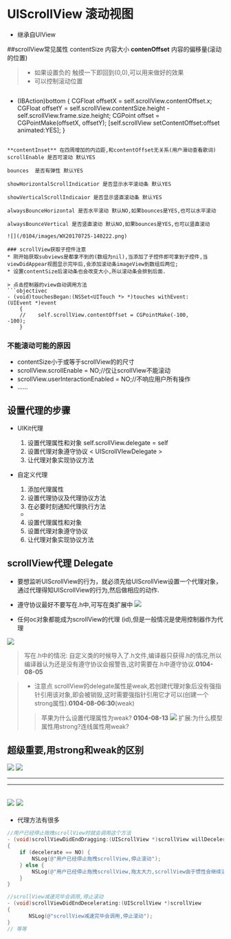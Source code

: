 # UIScrollView 滚动视图
* 继承自UIView

##scrollView常见属性
contentSize 内容大小
**contenOffset** 内容的偏移量(滚动的位置)
> * 如果设置负的 触摸一下即回到(0,0),可以用来做好的效果
> * 可以控制滚动位置

> ```objectivec
- (IBAction)bottom {
CGFloat offsetX = self.scrollView.contentOffset.x;
CGFloat offsetY = self.scrollView.contentSize.height - self.scrollView.frame.size.height;
CGPoint offset = CGPointMake(offsetX, offsetY);
[self.scrollView setContentOffset:offset animated:YES];
}
```

**contentInset** 在四周增加的内边距,和contentOffset无关系(用户滑动查看歌词)  
scrollEnable 是否可滚动 默认YES

bounces  是否有弹性 默认YES

showHorizontalScrollIndicatior 是否显示水平滚动条 默认YES

showVerticalScrollIndicaior 是否显示竖直滚动条 默认YES

alwaysBounceHorizontal 是否水平滚动 默认NO,如果bounces是YES,也可以水平滚动

alwaysBounceVertical 是否竖直滚动 默认NO,如果bounces是YES,也可以竖直滚动

![](/0104/images/WX20170725-140222.png)

### scrollView获取子控件注意
* 刚开始获取subviews是都拿不到的(数组为nil),当添加了子控件即可拿到子控件,当viewDidAppear视图显示完毕后,会添加滚动条imageView到数组后两位;
* 设置contentSize后滚动条也会改变大小,所以滚动条会排到后面.

> 点击控制器的view自动调用方法
```objectivec
- (void)touchesBegan:(NSSet<UITouch *> *)touches withEvent:    (UIEvent *)event
    {
    //    self.scrollView.contentOffset = CGPointMake(-100,         -100);
    }
```

### 不能滚动可能的原因
* contentSize小于或等于scrollView的的尺寸
* scrollView.scrollEnable = NO;//仅让scrollView不能滚动
* scrollView.userInteractionEnabled = NO;//不响应用户所有操作
* ......
## 设置代理的步骤
* UIKit代理
    1. 设置代理属性和对象 self.scrollView.delegate = self
    2. 设置代理对象遵守协议 < UIScrollVIewDelegate >
    3. 让代理对象实现协议方法

* 自定义代理
    1. 添加代理属性
    2. 设置代理协议及代理协议方法
    3. 在必要时刻通知代理执行方法
    -
    4. 设置代理属性和对象
    5. 设置代理对象遵守协议
    6. 让代理对象实现协议方法
    
## scrollView代理 Delegate
* 要想监听UIScrollView的行为，就必须先给UIScrollView设置一个代理对象，通过代理得知UIScrollView的行为,然后做相应的动作.

* 遵守协议最好不要写在.h中,可写在类扩展中
![](/0104/images/WX20170725-143712.png)

* 任何oc对象都能成为scrollView的代理 (id),但是一般情况是使用控制器作为代理

![](/0104/images/WX20170725-154444.png)

> 写在.h中的情况: 自定义类的时候导入了.h文件,编译器只获得.h的情况,所以编译器认为还是没有遵守协议会报警告,这时需要在.h中遵守协议.**0104-08-05**

> * 注意点 scrollView的delegate属性是weak,若创建代理对象后没有强指针引用该对象,即会被销毁,这时需要强指针引用它才可以(创建一个strong属性).**0104-08-06:30**(weak)
>> 苹果为什么设置代理属性为weak? **0104-08-13**
>> ![](/0104/images/WX20170725-160205.png)
>> 扩展:为什么模型属性用strong?连线属性用weak?

## 超级重要,用strong和weak的区别
![](/0104/images/WX20170725-201718.png)
![](/0104/images/WechatIMG344.png)

---
---
![](/0104/images/WX20170725-201742.png)
![](/0104/images/WechatIMG346.jpeg)
---

* 代理方法有很多

```objectivec
//用户已经停止拖拽scrollView时就会调用这个方法
- (void)scrollViewDidEndDragging:(UIScrollView *)scrollView willDecelerate:(BOOL)decelerate
{
    if (decelerate == NO) {
        NSLog(@"用户已经停止拖拽scrollView,停止滚动");
    } else {
        NSLog(@"用户已经停止拖拽scrollView,拖太大力,scrollView由于惯性会继续滚动并且减速");
    }
}

//scrollView减速完毕会调用,停止滚动
- (void)scrollViewDidEndDecelerating:(UIScrollView *)scrollView
{
       NSLog(@"scrollView减速完毕会调用,停止滚动");
}
// 等等
```


